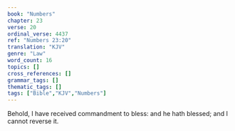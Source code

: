 ```yaml
---
book: "Numbers"
chapter: 23
verse: 20
ordinal_verse: 4437
ref: "Numbers 23:20"
translation: "KJV"
genre: "Law"
word_count: 16
topics: []
cross_references: []
grammar_tags: []
thematic_tags: []
tags: ["Bible","KJV","Numbers"]
---
```

Behold, I have received commandment to bless: and he hath blessed; and I cannot reverse it.
